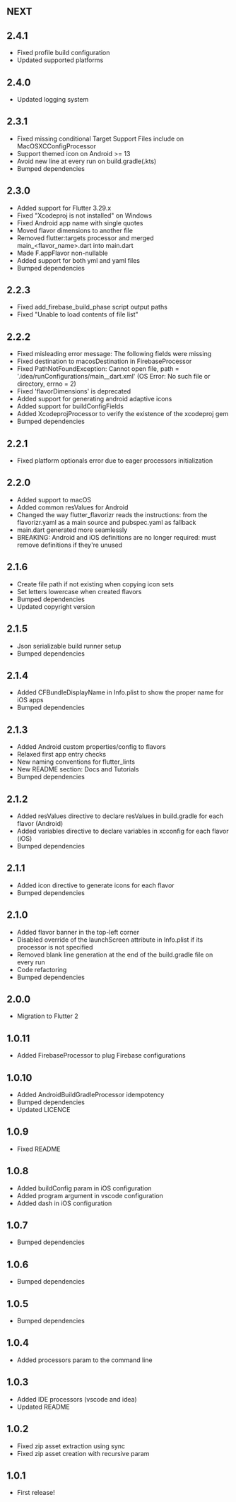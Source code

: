 ## NEXT

## 2.4.1
* Fixed profile build configuration
* Updated supported platforms

## 2.4.0
* Updated logging system

## 2.3.1
* Fixed missing conditional Target Support Files include on MacOSXCConfigProcessor
* Support themed icon on Android >= 13
* Avoid new line at every run on build.gradle(.kts)
* Bumped dependencies

## 2.3.0

* Added support for Flutter 3.29.x
* Fixed "Xcodeproj is not installed" on Windows
* Fixed Android app name with single quotes
* Moved flavor dimensions to another file
* Removed flutter:targets processor and merged main_<flavor_name>.dart into main.dart
* Made F.appFlavor non-nullable
* Added support for both yml and yaml files
* Bumped dependencies

## 2.2.3

* Fixed add_firebase_build_phase script output paths
* Fixed "Unable to load contents of file list"

## 2.2.2

* Fixed misleading error message: The following fields were missing
* Fixed destination to macosDestination in FirebaseProcessor
* Fixed PathNotFoundException: Cannot open file, path = '.idea/runConfigurations/main_<flavorname>_dart.xml' (OS Error: No such file or directory, errno = 2)
* Fixed 'flavorDimensions' is deprecated
* Added support for generating android adaptive icons
* Added support for buildConfigFields
* Added XcodeprojProcessor to verify the existence of the xcodeproj gem
* Bumped dependencies

## 2.2.1

* Fixed platform optionals error due to eager processors initialization

## 2.2.0

* Added support to macOS
* Added common resValues for Android
* Changed the way flutter_flavorizr reads the instructions: from the flavorizr.yaml as a main source
  and pubspec.yaml as fallback
* main.dart generated more seamlessly
* BREAKING: Android and iOS definitions are no longer required: must remove definitions if they're unused

## 2.1.6

* Create file path if not existing when copying icon sets
* Set letters lowercase when created flavors
* Bumped dependencies
* Updated copyright version

## 2.1.5

* Json serializable build runner setup
* Bumped dependencies

## 2.1.4

* Added CFBundleDisplayName in Info.plist to show the proper name for iOS apps
* Bumped dependencies

## 2.1.3

* Added Android custom properties/config to flavors
* Relaxed first app entry checks
* New naming conventions for flutter_lints
* New README section: Docs and Tutorials
* Bumped dependencies

## 2.1.2

* Added resValues directive to declare resValues in build.gradle for each flavor (Android)
* Added variables directive to declare variables in xcconfig for each flavor (iOS)
* Bumped dependencies

## 2.1.1

* Added icon directive to generate icons for each flavor
* Bumped dependencies

## 2.1.0

* Added flavor banner in the top-left corner
* Disabled override of the launchScreen attribute in Info.plist if its processor is not specified
* Removed blank line generation at the end of the build.gradle file on every run
* Code refactoring
* Bumped dependencies

## 2.0.0

* Migration to Flutter 2

## 1.0.11

* Added FirebaseProcessor to plug Firebase configurations

## 1.0.10

* Added AndroidBuildGradleProcessor idempotency
* Bumped dependencies
* Updated LICENCE

## 1.0.9

* Fixed README

## 1.0.8

* Added buildConfig param in iOS configuration
* Added program argument in vscode configuration
* Added dash in iOS configuration

## 1.0.7

* Bumped dependencies

## 1.0.6

* Bumped dependencies

## 1.0.5

* Bumped dependencies

## 1.0.4

* Added processors param to the command line

## 1.0.3

* Added IDE processors (vscode and idea)
* Updated README

## 1.0.2

* Fixed zip asset extraction using sync
* Fixed zip asset creation with recursive param

## 1.0.1

* First release!
